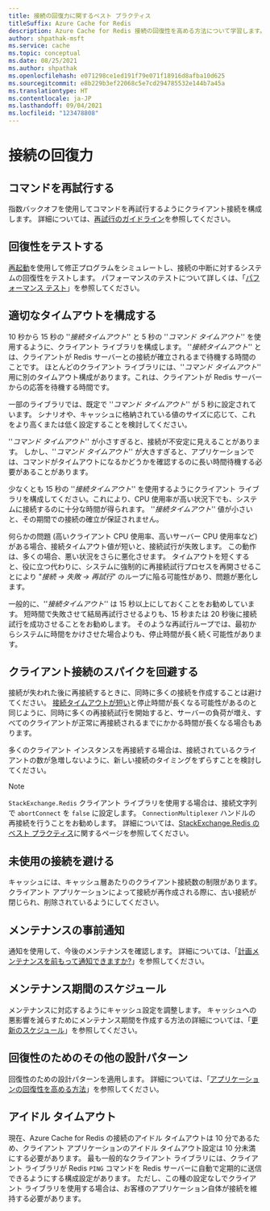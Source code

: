 ```yaml
---
title: 接続の回復力に関するベスト プラクティス
titleSuffix: Azure Cache for Redis
description: Azure Cache for Redis 接続の回復性を高める方法について学習します。
author: shpathak-msft
ms.service: cache
ms.topic: conceptual
ms.date: 08/25/2021
ms.author: shpathak
ms.openlocfilehash: e071298ce1ed191f79e071f18916d8afba10d625
ms.sourcegitcommit: e8b229b3ef22068c5e7cd294785532e144b7a45a
ms.translationtype: HT
ms.contentlocale: ja-JP
ms.lasthandoff: 09/04/2021
ms.locfileid: "123478808"
---
```

# <a name="connection-resilience"></a>接続の回復力

## <a name="retry-commands"></a>コマンドを再試行する

指数バックオフを使用してコマンドを再試行するようにクライアント接続を構成します。 詳細については、[再試行のガイドライン](/azure/architecture/best-practices/retry-service-specific#azure-cache-for-redis)を参照してください。

## <a name="test-resiliency"></a>回復性をテストする

[再起動](cache-administration.md#reboot)を使用して修正プログラムをシミュレートし、接続の中断に対するシステムの回復性をテストします。 パフォーマンスのテストについて詳しくは、「[パフォーマンス テスト](cache-best-practices-performance.md)」を参照してください。

## <a name="configure-appropriate-timeouts"></a>適切なタイムアウトを構成する

10 秒から 15 秒の ''*接続タイムアウト*'' と 5 秒の ''*コマンド タイムアウト*'' を使用するように、クライアント ライブラリを構成します。 ''*接続タイムアウト*'' とは、クライアントが Redis サーバーとの接続が確立されるまで待機する時間のことです。 ほとんどのクライアント ライブラリには、''*コマンド タイムアウト*'' 用に別のタイムアウト構成があります。これは、クライアントが Redis サーバーからの応答を待機する時間です。

一部のライブラリでは、既定で ''*コマンド タイムアウト*'' が 5 秒に設定されています。 シナリオや、キャッシュに格納されている値のサイズに応じて、これをより高くまたは低く設定することを検討してください。

''*コマンド タイムアウト*'' が小さすぎると、接続が不安定に見えることがあります。 しかし、''*コマンド タイムアウト*'' が大きすぎると、アプリケーションでは、コマンドがタイムアウトになるかどうかを確認するのに長い時間待機する必要があることがあります。

少なくとも 15 秒の ''*接続タイムアウト*'' を使用するようにクライアント ライブラリを構成してください。これにより、CPU 使用率が高い状況下でも、システムに接続するのに十分な時間が得られます。 ''*接続タイムアウト*'' 値が小さいと、その期間での接続の確立が保証されません。

何らかの問題 (高いクライアント CPU 使用率、高いサーバー CPU 使用率など) がある場合、接続タイムアウト値が短いと、接続試行が失敗します。 この動作は、多くの場合、悪い状況をさらに悪化させます。 タイムアウトを短くすると、役に立つ代わりに、システムに強制的に再接続試行プロセスを再開させることにより "*接続 -> 失敗 -> 再試行*" のループに陥る可能性があり、問題が悪化します。

一般的に、''*接続タイムアウト*'' は 15 秒以上にしておくことをお勧めしています。 短時間で失敗させて結局再試行させるよりも、15 秒または 20 秒後に接続試行を成功させることをお勧めします。 そのような再試行ループでは、最初からシステムに時間をかけさせた場合よりも、停止時間が長く続く可能性があります。

## <a name="avoid-client-connection-spikes"></a>クライアント接続のスパイクを回避する

接続が失われた後に再接続するときに、同時に多くの接続を作成することは避けてください。 [接続タイムアウトが短い](#configure-appropriate-timeouts)と停止時間が長くなる可能性があるのと同じように、同時に多くの再接続試行を開始すると、サーバーの負荷が増え、すべてのクライアントが正常に再接続されるまでにかかる時間が長くなる場合もあります。

多くのクライアント インスタンスを再接続する場合は、接続されているクライアントの数が急増しないように、新しい接続のタイミングをずらすことを検討してください。

> [!NOTE]
> `StackExchange.Redis` クライアント ライブラリを使用する場合は、接続文字列で `abortConnect` を `false` に設定します。  `ConnectionMultiplexer` ハンドルの再接続を行うことをお勧めします。 詳細については、[StackExchange.Redis のベスト プラクティス](/azure/azure-cache-for-redis/cache-management-faq#stackexchangeredis-best-practices)に関するページを参照してください。

## <a name="avoid-leftover-connections"></a>未使用の接続を避ける

キャッシュには、キャッシュ層あたりのクライアント接続数の制限があります。 クライアント アプリケーションによって接続が再作成される際に、古い接続が閉じられ、削除されているようにしてください。

## <a name="advance-maintenance-notification"></a>メンテナンスの事前通知

通知を使用して、今後のメンテナンスを確認します。 詳細については、「[計画メンテナンスを前もって通知できますか?](cache-failover.md#can-i-be-notified-in-advance-of-planned-maintenance)」を参照してください。

## <a name="schedule-maintenance-window"></a>メンテナンス期間のスケジュール

メンテナンスに対応するようにキャッシュ設定を調整します。 キャッシュへの悪影響を減らすためにメンテナンス期間を作成する方法の詳細については、「[更新のスケジュール](cache-administration.md#schedule-updates)」を参照してください。

## <a name="more-design-patterns-for-resilience"></a>回復性のためのその他の設計パターン

回復性のための設計パターンを適用します。 詳細については、「[アプリケーションの回復性を高める方法](cache-failover.md#how-do-i-make-my-application-resilient)」を参照してください。

## <a name="idle-timeout"></a>アイドル タイムアウト

現在、Azure Cache for Redis の接続のアイドル タイムアウトは 10 分であるため、クライアント アプリケーションのアイドル タイムアウト設定は 10 分未満にする必要があります。 最も一般的なクライアント ライブラリには、クライアント ライブラリが Redis `PING` コマンドを Redis サーバーに自動で定期的に送信できるようにする構成設定があります。 ただし、この種の設定なしでクライアント ライブラリを使用する場合は、お客様のアプリケーション自体が接続を維持する必要があります。
